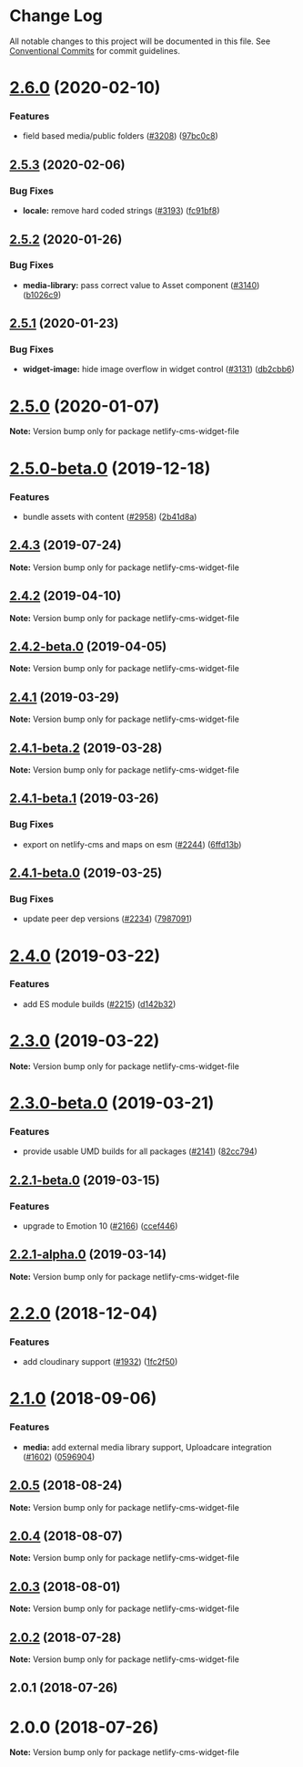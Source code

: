 # Change Log

All notable changes to this project will be documented in this file.
See [Conventional Commits](https://conventionalcommits.org) for commit guidelines.

# [2.6.0](https://github.com/netlify/netlify-cms/tree/master/packages/netlify-cms-widget-file/compare/netlify-cms-widget-file@2.5.3...netlify-cms-widget-file@2.6.0) (2020-02-10)


### Features

* field based media/public folders ([#3208](https://github.com/netlify/netlify-cms/tree/master/packages/netlify-cms-widget-file/issues/3208)) ([97bc0c8](https://github.com/netlify/netlify-cms/tree/master/packages/netlify-cms-widget-file/commit/97bc0c8dc489e736f89d748ba832d78400fe4332))





## [2.5.3](https://github.com/netlify/netlify-cms/tree/master/packages/netlify-cms-widget-file/compare/netlify-cms-widget-file@2.5.2...netlify-cms-widget-file@2.5.3) (2020-02-06)


### Bug Fixes

* **locale:** remove hard coded strings ([#3193](https://github.com/netlify/netlify-cms/tree/master/packages/netlify-cms-widget-file/issues/3193)) ([fc91bf8](https://github.com/netlify/netlify-cms/tree/master/packages/netlify-cms-widget-file/commit/fc91bf8781e65ce1dc946363dbb10419a145c66b))





## [2.5.2](https://github.com/netlify/netlify-cms/tree/master/packages/netlify-cms-widget-file/compare/netlify-cms-widget-file@2.5.1...netlify-cms-widget-file@2.5.2) (2020-01-26)


### Bug Fixes

* **media-library:** pass correct value to Asset component ([#3140](https://github.com/netlify/netlify-cms/tree/master/packages/netlify-cms-widget-file/issues/3140)) ([b1026c9](https://github.com/netlify/netlify-cms/tree/master/packages/netlify-cms-widget-file/commit/b1026c980c70f0b45b47cbe555f4984aa9eea310))





## [2.5.1](https://github.com/netlify/netlify-cms/tree/master/packages/netlify-cms-widget-file/compare/netlify-cms-widget-file@2.5.0...netlify-cms-widget-file@2.5.1) (2020-01-23)


### Bug Fixes

* **widget-image:** hide image overflow in widget control ([#3131](https://github.com/netlify/netlify-cms/tree/master/packages/netlify-cms-widget-file/issues/3131)) ([db2cbb6](https://github.com/netlify/netlify-cms/tree/master/packages/netlify-cms-widget-file/commit/db2cbb6f5d4136cc7fadba1c2d8977b0fd813c9b))





# [2.5.0](https://github.com/netlify/netlify-cms/tree/master/packages/netlify-cms-widget-file/compare/netlify-cms-widget-file@2.5.0-beta.0...netlify-cms-widget-file@2.5.0) (2020-01-07)

**Note:** Version bump only for package netlify-cms-widget-file





# [2.5.0-beta.0](https://github.com/netlify/netlify-cms/tree/master/packages/netlify-cms-widget-file/compare/netlify-cms-widget-file@2.4.3...netlify-cms-widget-file@2.5.0-beta.0) (2019-12-18)


### Features

* bundle assets with content ([#2958](https://github.com/netlify/netlify-cms/tree/master/packages/netlify-cms-widget-file/issues/2958)) ([2b41d8a](https://github.com/netlify/netlify-cms/tree/master/packages/netlify-cms-widget-file/commit/2b41d8a838a9c8a6b21cde2ddd16b9288334e298))





## [2.4.3](https://github.com/netlify/netlify-cms/tree/master/packages/netlify-cms-widget-file/compare/netlify-cms-widget-file@2.4.2...netlify-cms-widget-file@2.4.3) (2019-07-24)

**Note:** Version bump only for package netlify-cms-widget-file





## [2.4.2](https://github.com/netlify/netlify-cms/tree/master/packages/netlify-cms-widget-file/compare/netlify-cms-widget-file@2.4.2-beta.0...netlify-cms-widget-file@2.4.2) (2019-04-10)

**Note:** Version bump only for package netlify-cms-widget-file





## [2.4.2-beta.0](https://github.com/netlify/netlify-cms/tree/master/packages/netlify-cms-widget-file/compare/netlify-cms-widget-file@2.4.1...netlify-cms-widget-file@2.4.2-beta.0) (2019-04-05)

**Note:** Version bump only for package netlify-cms-widget-file





## [2.4.1](https://github.com/netlify/netlify-cms/tree/master/packages/netlify-cms-widget-file/compare/netlify-cms-widget-file@2.4.1-beta.2...netlify-cms-widget-file@2.4.1) (2019-03-29)

**Note:** Version bump only for package netlify-cms-widget-file





## [2.4.1-beta.2](https://github.com/netlify/netlify-cms/tree/master/packages/netlify-cms-widget-file/compare/netlify-cms-widget-file@2.4.1-beta.1...netlify-cms-widget-file@2.4.1-beta.2) (2019-03-28)

**Note:** Version bump only for package netlify-cms-widget-file





## [2.4.1-beta.1](https://github.com/netlify/netlify-cms/tree/master/packages/netlify-cms-widget-file/compare/netlify-cms-widget-file@2.4.1-beta.0...netlify-cms-widget-file@2.4.1-beta.1) (2019-03-26)


### Bug Fixes

* export on netlify-cms and maps on esm ([#2244](https://github.com/netlify/netlify-cms/tree/master/packages/netlify-cms-widget-file/issues/2244)) ([6ffd13b](https://github.com/netlify/netlify-cms/tree/master/packages/netlify-cms-widget-file/commit/6ffd13b))





## [2.4.1-beta.0](https://github.com/netlify/netlify-cms/tree/master/packages/netlify-cms-widget-file/compare/netlify-cms-widget-file@2.4.0...netlify-cms-widget-file@2.4.1-beta.0) (2019-03-25)


### Bug Fixes

* update peer dep versions ([#2234](https://github.com/netlify/netlify-cms/tree/master/packages/netlify-cms-widget-file/issues/2234)) ([7987091](https://github.com/netlify/netlify-cms/tree/master/packages/netlify-cms-widget-file/commit/7987091))





# [2.4.0](https://github.com/netlify/netlify-cms/tree/master/packages/netlify-cms-widget-file/compare/netlify-cms-widget-file@2.3.0...netlify-cms-widget-file@2.4.0) (2019-03-22)


### Features

* add ES module builds ([#2215](https://github.com/netlify/netlify-cms/tree/master/packages/netlify-cms-widget-file/issues/2215)) ([d142b32](https://github.com/netlify/netlify-cms/tree/master/packages/netlify-cms-widget-file/commit/d142b32))





# [2.3.0](https://github.com/netlify/netlify-cms/tree/master/packages/netlify-cms-widget-file/compare/netlify-cms-widget-file@2.3.0-beta.0...netlify-cms-widget-file@2.3.0) (2019-03-22)

**Note:** Version bump only for package netlify-cms-widget-file





# [2.3.0-beta.0](https://github.com/netlify/netlify-cms/tree/master/packages/netlify-cms-widget-file/compare/netlify-cms-widget-file@2.2.1-beta.0...netlify-cms-widget-file@2.3.0-beta.0) (2019-03-21)


### Features

* provide usable UMD builds for all packages ([#2141](https://github.com/netlify/netlify-cms/tree/master/packages/netlify-cms-widget-file/issues/2141)) ([82cc794](https://github.com/netlify/netlify-cms/tree/master/packages/netlify-cms-widget-file/commit/82cc794))





## [2.2.1-beta.0](https://github.com/netlify/netlify-cms/tree/master/packages/netlify-cms-widget-file/compare/netlify-cms-widget-file@2.2.1-alpha.0...netlify-cms-widget-file@2.2.1-beta.0) (2019-03-15)


### Features

* upgrade to Emotion 10 ([#2166](https://github.com/netlify/netlify-cms/tree/master/packages/netlify-cms-widget-file/issues/2166)) ([ccef446](https://github.com/netlify/netlify-cms/tree/master/packages/netlify-cms-widget-file/commit/ccef446))





## [2.2.1-alpha.0](https://github.com/netlify/netlify-cms/tree/master/packages/netlify-cms-widget-file/compare/netlify-cms-widget-file@2.2.0...netlify-cms-widget-file@2.2.1-alpha.0) (2019-03-14)

**Note:** Version bump only for package netlify-cms-widget-file





# [2.2.0](https://github.com/netlify/netlify-cms/tree/master/packages/netlify-cms-widget-file/compare/netlify-cms-widget-file@2.1.0...netlify-cms-widget-file@2.2.0) (2018-12-04)


### Features

* add cloudinary support ([#1932](https://github.com/netlify/netlify-cms/tree/master/packages/netlify-cms-widget-file/issues/1932)) ([1fc2f50](https://github.com/netlify/netlify-cms/tree/master/packages/netlify-cms-widget-file/commit/1fc2f50))





<a name="2.1.0"></a>
# [2.1.0](https://github.com/netlify/netlify-cms/tree/master/packages/netlify-cms-widget-file/compare/netlify-cms-widget-file@2.0.5...netlify-cms-widget-file@2.1.0) (2018-09-06)


### Features

* **media:** add external media library support, Uploadcare integration ([#1602](https://github.com/netlify/netlify-cms/tree/master/packages/netlify-cms-widget-file/issues/1602)) ([0596904](https://github.com/netlify/netlify-cms/tree/master/packages/netlify-cms-widget-file/commit/0596904))




<a name="2.0.5"></a>
## [2.0.5](https://github.com/netlify/netlify-cms/tree/master/packages/netlify-cms-widget-file/compare/netlify-cms-widget-file@2.0.4...netlify-cms-widget-file@2.0.5) (2018-08-24)




**Note:** Version bump only for package netlify-cms-widget-file

<a name="2.0.4"></a>
## [2.0.4](https://github.com/netlify/netlify-cms/tree/master/packages/netlify-cms-widget-file/compare/netlify-cms-widget-file@2.0.3...netlify-cms-widget-file@2.0.4) (2018-08-07)




**Note:** Version bump only for package netlify-cms-widget-file

<a name="2.0.3"></a>
## [2.0.3](https://github.com/netlify/netlify-cms/tree/master/packages/netlify-cms-widget-file/compare/netlify-cms-widget-file@2.0.2...netlify-cms-widget-file@2.0.3) (2018-08-01)




**Note:** Version bump only for package netlify-cms-widget-file

<a name="2.0.2"></a>
## [2.0.2](https://github.com/netlify/netlify-cms/tree/master/packages/netlify-cms-widget-file/compare/netlify-cms-widget-file@2.0.1...netlify-cms-widget-file@2.0.2) (2018-07-28)




**Note:** Version bump only for package netlify-cms-widget-file

<a name="2.0.1"></a>
## 2.0.1 (2018-07-26)



<a name="2.0.0"></a>
# 2.0.0 (2018-07-26)




**Note:** Version bump only for package netlify-cms-widget-file
